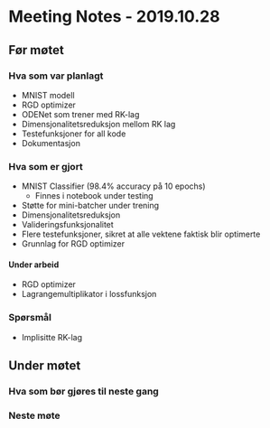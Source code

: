 
# Meeting Notes - 2019.10.28

## Før møtet
### Hva som var planlagt
* MNIST modell
* RGD optimizer
* ODENet som trener med RK-lag
* Dimensjonalitetsreduksjon mellom RK lag
* Testefunksjoner for all kode
* Dokumentasjon

### Hva som er gjort
* MNIST Classifier $(98.4\% \text{ accuracy på } 10 \text{ epochs})$
    * Finnes i notebook under testing
* Støtte for mini-batcher under trening
* Dimensjonalitetsreduksjon
* Valideringsfunksjonalitet
* Flere testefunksjoner, sikret at alle vektene faktisk blir optimerte
* Grunnlag for RGD optimizer


#### Under arbeid
* RGD optimizer
* Lagrangemultiplikator i lossfunksjon

### Spørsmål
* Implisitte RK-lag



## Under møtet
### Hva som bør gjøres til neste gang
    
### Neste møte
